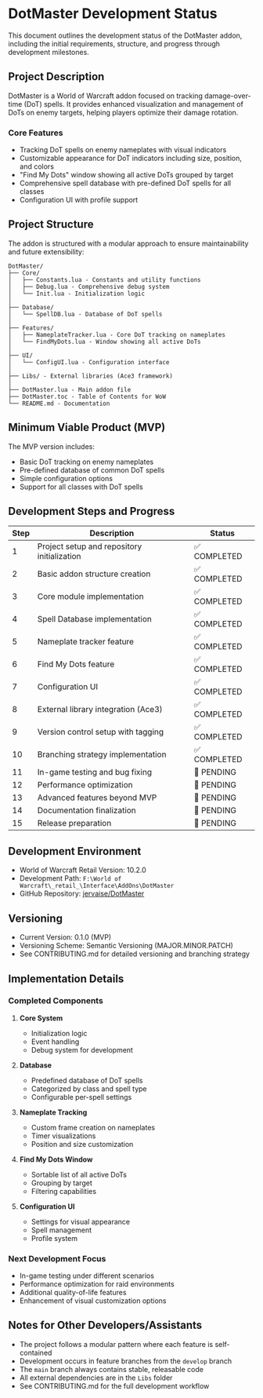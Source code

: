 # DotMaster Development Status

This document outlines the development status of the DotMaster addon, including the initial requirements, structure, and progress through development milestones.

## Project Description

DotMaster is a World of Warcraft addon focused on tracking damage-over-time (DoT) spells. It provides enhanced visualization and management of DoTs on enemy targets, helping players optimize their damage rotation.

### Core Features

- Tracking DoT spells on enemy nameplates with visual indicators
- Customizable appearance for DoT indicators including size, position, and colors
- "Find My Dots" window showing all active DoTs grouped by target
- Comprehensive spell database with pre-defined DoT spells for all classes
- Configuration UI with profile support

## Project Structure

The addon is structured with a modular approach to ensure maintainability and future extensibility:

```
DotMaster/
├── Core/
│   ├── Constants.lua - Constants and utility functions
│   ├── Debug.lua - Comprehensive debug system
│   └── Init.lua - Initialization logic
│
├── Database/
│   └── SpellDB.lua - Database of DoT spells
│
├── Features/
│   ├── NameplateTracker.lua - Core DoT tracking on nameplates
│   └── FindMyDots.lua - Window showing all active DoTs
│
├── UI/
│   └── ConfigUI.lua - Configuration interface
│
├── Libs/ - External libraries (Ace3 framework)
│
├── DotMaster.lua - Main addon file
├── DotMaster.toc - Table of Contents for WoW
└── README.md - Documentation
```

## Minimum Viable Product (MVP)

The MVP version includes:
- Basic DoT tracking on enemy nameplates
- Pre-defined database of common DoT spells
- Simple configuration options
- Support for all classes with DoT spells

## Development Steps and Progress

| Step | Description | Status |
|------|-------------|--------|
| 1 | Project setup and repository initialization | ✅ COMPLETED |
| 2 | Basic addon structure creation | ✅ COMPLETED |
| 3 | Core module implementation | ✅ COMPLETED |
| 4 | Spell Database implementation | ✅ COMPLETED |
| 5 | Nameplate tracker feature | ✅ COMPLETED |
| 6 | Find My Dots feature | ✅ COMPLETED |
| 7 | Configuration UI | ✅ COMPLETED |
| 8 | External library integration (Ace3) | ✅ COMPLETED |
| 9 | Version control setup with tagging | ✅ COMPLETED |
| 10 | Branching strategy implementation | ✅ COMPLETED |
| 11 | In-game testing and bug fixing | 🔄 PENDING |
| 12 | Performance optimization | 🔄 PENDING |
| 13 | Advanced features beyond MVP | 🔄 PENDING |
| 14 | Documentation finalization | 🔄 PENDING |
| 15 | Release preparation | 🔄 PENDING |

## Development Environment

- World of Warcraft Retail Version: 10.2.0
- Development Path: `F:\World of Warcraft\_retail_\Interface\AddOns\DotMaster`
- GitHub Repository: [jervaise/DotMaster](https://github.com/jervaise/DotMaster)

## Versioning

- Current Version: 0.1.0 (MVP)
- Versioning Scheme: Semantic Versioning (MAJOR.MINOR.PATCH)
- See CONTRIBUTING.md for detailed versioning and branching strategy

## Implementation Details

### Completed Components

1. **Core System**
   - Initialization logic
   - Event handling
   - Debug system for development

2. **Database**
   - Predefined database of DoT spells
   - Categorized by class and spell type
   - Configurable per-spell settings

3. **Nameplate Tracking**
   - Custom frame creation on nameplates
   - Timer visualizations
   - Position and size customization

4. **Find My Dots Window**
   - Sortable list of all active DoTs
   - Grouping by target
   - Filtering capabilities

5. **Configuration UI**
   - Settings for visual appearance
   - Spell management
   - Profile system

### Next Development Focus

- In-game testing under different scenarios
- Performance optimization for raid environments
- Additional quality-of-life features
- Enhancement of visual customization options

## Notes for Other Developers/Assistants

- The project follows a modular pattern where each feature is self-contained
- Development occurs in feature branches from the `develop` branch
- The `main` branch always contains stable, releasable code
- All external dependencies are in the `Libs` folder
- See CONTRIBUTING.md for the full development workflow 